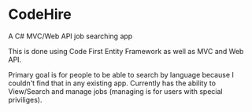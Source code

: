 # CodeHire
A C# MVC/Web API job searching app

This is done using Code First Entity Framework as well as MVC and Web API.

Primary goal is for people to be able to search by language because I couldn't find that in any existing app.  Currently has the ability to View/Search and manage jobs (managing is for users with special priviliges).
